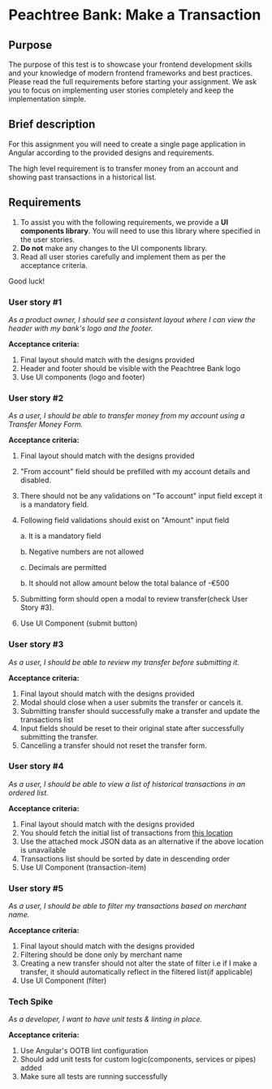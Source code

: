 # Peachtree Bank: Make a Transaction

## Purpose

The purpose of this test is to showcase your frontend development skills and your knowledge of modern frontend frameworks and best practices. Please read the full requirements before starting your assignment. We ask you to focus on implementing user stories completely and keep the implementation simple.

## Brief description

For this assignment you will need to create a single page application in Angular according to the provided designs and requirements.

The high level requirement is to transfer money from an account and showing past transactions in a historical list.

## Requirements

1. To assist you with the following requirements, we provide a __UI components library__. You will need to use this library where specified in the user stories.
2. **Do not** make any changes to the UI components library.
3. Read all user stories carefully and implement them as per the acceptance criteria.

Good luck! 

### User story #1 

_As a product owner, I should see a consistent layout where I can view the header with my bank's logo and the footer._

__Acceptance criteria:__

1. Final layout should match with the designs provided
2. Header and footer should be visible with the Peachtree Bank logo
3. Use UI components (logo and footer)

### User story #2

_As a user, I should be able to transfer money from my account using a Transfer Money Form._

__Acceptance criteria:__

1. Final layout should match with the designs provided
2. "From account" field should be prefilled with my account details and disabled.
3. There should not be any validations on "To account" input field except it is a mandatory field.
4. Following field validations should exist on "Amount" input field

    a. It is a mandatory field

    b. Negative numbers are not allowed

    c. Decimals are permitted

    b. It should not allow amount below the total balance of -€500

5. Submitting form should open a modal to review transfer(check User Story #3).
6. Use UI Component (submit button)

### User story #3

_As a user, I should be able to review my transfer before submitting it._

__Acceptance criteria:__

1. Final layout should match with the designs provided
2. Modal should close when a user submits the transfer or cancels it.
3. Submitting transfer should successfully make a transfer and update the transactions list
4. Input fields should be reset to their original state after successfully submitting the transfer.
5. Cancelling a transfer should not reset the transfer form.

### User story #4

_As a user, I should be able to view a list of historical transactions in an ordered list._

__Acceptance criteria:__

1. Final layout should match with the designs provided
2. You should fetch the initial list of transactions from [this location](https://r9vdzv10vd.execute-api.eu-central-1.amazonaws.com/dev/transactions)
3. Use the attached mock JSON data as an alternative if the above location is unavailable
4. Transactions list should be sorted by date in descending order
5. Use UI Component (transaction-item)

### User story #5

_As a user, I should be able to filter my transactions based on merchant name._

__Acceptance criteria:__

1. Final layout should match with the designs provided
2. Filtering should be done only by merchant name
3. Creating a new transfer should not alter the state of filter i.e if I make a transfer, it should automatically reflect in the filtered list(if applicable)
4. Use UI Component (filter)

### Tech Spike

_As a developer, I want to have unit tests & linting in place._

__Acceptance criteria:__

1. Use Angular's OOTB lint configuration
2. Should add unit tests for custom logic(components, services or pipes) added
3. Make sure all tests are running successfully
